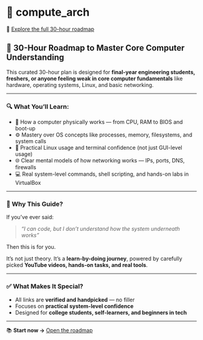 # 🧠 compute_arch

🔗 [Explore the full 30-hour roadmap](https://docs.google.com/document/d/1p9aj3KL2dvLd0r770GuIM8rRir-TEKXvyDSmseTxQXA/edit)

## 🎯 30-Hour Roadmap to Master Core Computer Understanding

This curated 30-hour plan is designed for **final-year engineering students, freshers, or anyone feeling weak in core computer fundamentals** like hardware, operating systems, Linux, and basic networking.

---

### 🔍 What You’ll Learn:
- 🧩 How a computer physically works — from CPU, RAM to BIOS and boot-up  
- ⚙️ Mastery over OS concepts like processes, memory, filesystems, and system calls  
- 🐧 Practical Linux usage and terminal confidence (not just GUI-level usage)  
- 🌐 Clear mental models of how networking works — IPs, ports, DNS, firewalls  
- 💻 Real system-level commands, shell scripting, and hands-on labs in VirtualBox  

---

### 🎯 Why This Guide?

If you’ve ever said:

> _“I can code, but I don’t understand how the system underneath works”_

Then this is for you.

It’s not just theory. It’s a **learn-by-doing journey**, powered by carefully picked **YouTube videos, hands-on tasks, and real tools**.

---

### ✅ What Makes It Special?
- All links are **verified and handpicked** — no filler
- Focuses on **practical system-level confidence**
- Designed for **college students, self-learners, and beginners in tech**

---

📚 **Start now →** [Open the roadmap](https://docs.google.com/document/d/1p9aj3KL2dvLd0r770GuIM8rRir-TEKXvyDSmseTxQXA/edit)

